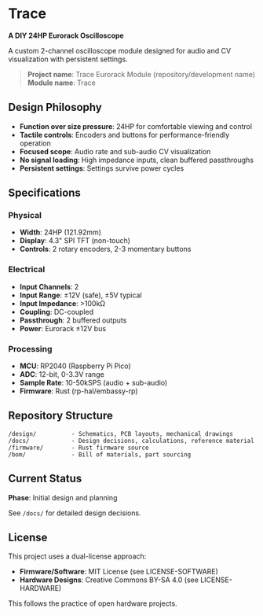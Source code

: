 # Trace

**A DIY 24HP Eurorack Oscilloscope**

A custom 2-channel oscilloscope module designed for audio and CV visualization with persistent settings.

> **Project name**: Trace Eurorack Module (repository/development name)
> **Module name**: Trace

## Design Philosophy

- **Function over size pressure**: 24HP for comfortable viewing and control
- **Tactile controls**: Encoders and buttons for performance-friendly operation
- **Focused scope**: Audio rate and sub-audio CV visualization
- **No signal loading**: High impedance inputs, clean buffered passthroughs
- **Persistent settings**: Settings survive power cycles

## Specifications

### Physical
- **Width**: 24HP (121.92mm)
- **Display**: 4.3" SPI TFT (non-touch)
- **Controls**: 2 rotary encoders, 2-3 momentary buttons

### Electrical
- **Input Channels**: 2
- **Input Range**: ±12V (safe), ±5V typical
- **Input Impedance**: >100kΩ
- **Coupling**: DC-coupled
- **Passthrough**: 2 buffered outputs
- **Power**: Eurorack ±12V bus

### Processing
- **MCU**: RP2040 (Raspberry Pi Pico)
- **ADC**: 12-bit, 0-3.3V range
- **Sample Rate**: 10-50kSPS (audio + sub-audio)
- **Firmware**: Rust (rp-hal/embassy-rp)

## Repository Structure

```
/design/          - Schematics, PCB layouts, mechanical drawings
/docs/            - Design decisions, calculations, reference material
/firmware/        - Rust firmware source
/bom/             - Bill of materials, part sourcing
```

## Current Status

**Phase**: Initial design and planning

See `/docs/` for detailed design decisions.

## License

This project uses a dual-license approach:

- **Firmware/Software**: MIT License (see LICENSE-SOFTWARE)
- **Hardware Designs**: Creative Commons BY-SA 4.0 (see LICENSE-HARDWARE)

This follows the practice of open hardware projects.
